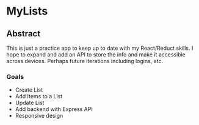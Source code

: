 # MyLists

## Abstract
This is just a practice app to keep up to date with my React/Reduct skills. I hope to expand and add an API to store the info and make it accessible across devices. Perhaps future iterations including logins, etc.

### Goals
* Create List
* Add Items to a List
* Update List
* Add backend with Express API
* Responsive design